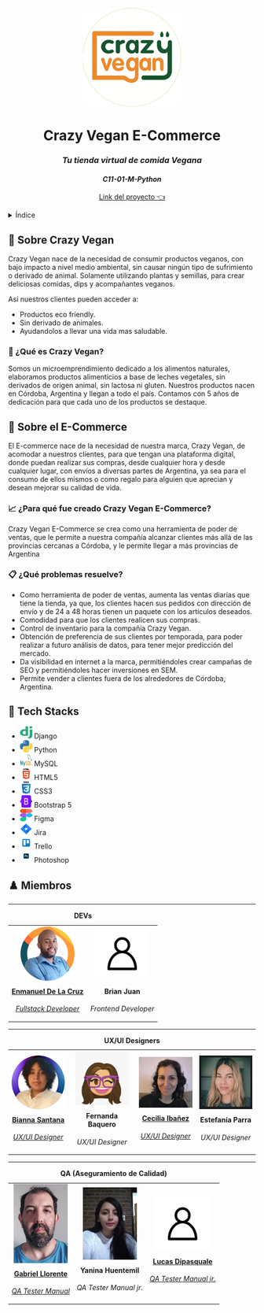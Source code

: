 
<!-- Encabezado y Logo-->
<div align="center">
  <a href="https://ecruzmetivier.pythonanywhere.com">
    <img src="https://raw.githubusercontent.com/No-Country/c11-01-m-python/main/GitImg/Company/Logo-Redondo.png" alt="Crazy Vegans Logo" width="200" height="200">
  </a> 
  <h1>Crazy Vegan E-Commerce</h1>
  <h3><em>Tu tienda virtual de comida Vegana</em></h3>
  <h4><em>C11-01-M-Python</em></h4>
  <p align="center">
    <a href="https://ecruzmetivier.pythonanywhere.com">
        Link del proyecto 👈
    </a>
</p>
</div>

<!-- Índice -->

<details>
  <summary>Índice</summary>
  <ul>
    <li>
      <a href="#-sobre-crazy-vegan">Sobre Crazy Vegan</a>
      <ul>
        <li><a href="#-qué-es-crazy-vegan">¿Qué es Crazy Vegan?</a></li>
      </ul>
    </li>
    <li>
      <a href="#-sobre-el-e-commerce">Sobre el E-Commerce</a>
      <ul>
        <li><a href="#-para-que-fue-creado-crazy-vegan-e-commerce">¿Para que fue creado Crazy Vegan E-Commerce?</a></li>
        <li><a href="#-cuales-problemas-resuelve">¿Cuáles problemas resuelve?</a></li>
      </ul>
    </li>
    <li><a href="#-tech-stacks">Tech Stacks</a></li>
    <li><a href="#-miembros">Miembros</a></li>
  </ul>
</details>

<!-- Sobre el Sobre Crazy Vegan -->

## 🌱 Sobre Crazy Vegan
Crazy Vegan nace de la necesidad de consumir productos veganos, con bajo impacto a nivel medio ambiental, sin causar ningún tipo de sufrimiento o derivado de animal. Solamente utilizando plantas y semillas, para crear deliciosas comidas, dips y acompañantes veganos.

Así nuestros clientes pueden acceder a:

* Productos eco friendly.
* Sin derivado de animales.
* Ayudandolos a llevar una vida mas saludable.

### 🏡 ¿Qué es Crazy Vegan?

 Somos un microemprendimiento dedicado a los alimentos naturales, elaboramos productos alimenticios a base de leches vegetales, sin derivados de origen animal, sin lactosa ni gluten. Nuestros productos nacen en Córdoba, Argentina y llegan a todo el país. Contamos con 5 años de dedicación para que cada uno de los productos se destaque.

## 🛒 Sobre el E-Commerce

 El E-commerce nace de la necesidad de nuestra marca, Crazy Vegan, de acomodar a nuestros clientes, para que tengan una plataforma digital, donde puedan realizar sus compras, desde cualquier hora y desde cualquier lugar, con envíos a diversas partes de Argentina, ya sea para el consumo de ellos mismos o como regalo para alguien que aprecian y desean mejorar su calidad de vida.

### 📈 ¿Para qué fue creado Crazy Vegan E-Commerce?

 Crazy Vegan E-Commerce se crea como una herramienta de poder de ventas, que le permite a nuestra compañía alcanzar clientes más allá de las provincias cercanas a Córdoba, y le permite llegar a más provincias de Argentina

### 📋 ¿Qué problemas resuelve?

* Como herramienta de poder de ventas, aumenta las ventas diarias que tiene la tienda, ya que, los clientes hacen sus pedidos con dirección de envío y de 24 a 48 horas tienen un paquete con los artículos deseados.
* Comodidad para que los clientes realicen sus compras.
* Control de inventario para la compañía Crazy Vegan.
* Obtención de preferencia de sus clientes por temporada, para poder realizar a futuro análisis de datos, para tener mejor predicción del mercado.
* Da visibilidad en internet a la marca, permitiéndoles crear campañas de SEO y permitiéndoles hacer inversiones en SEM.
* Permite vender a clientes fuera de los alrededores de Córdoba, Argentina.

<!-- Tecnologias -->

## 🔧 Tech Stacks

* <img src="https://raw.githubusercontent.com/No-Country/c11-01-m-python/main/GitImg/Logos/django-logo.png" alt="Django logo" width="25" height="25"> Django
* <img src="https://raw.githubusercontent.com/No-Country/c11-01-m-python/main/GitImg/Logos/python-logo.png" alt="Python logo" width="25" height="25"> Python
* <img src="https://raw.githubusercontent.com/No-Country/c11-01-m-python/main/GitImg/Logos/mysql-logo.png" alt="mysql Logo" width="25" height="25"> MySQL
* <img src="https://raw.githubusercontent.com/No-Country/c11-01-m-python/main/GitImg/Logos/html-logo.png" alt="html Logo" width="25" height="25"> HTML5
* <img src="https://raw.githubusercontent.com/No-Country/c11-01-m-python/main/GitImg/Logos/css3-logo.png" alt="css Logo" width="25" height="25"> CSS3
* <img src="https://raw.githubusercontent.com/No-Country/c11-01-m-python/main/GitImg/Logos/bootstrap-logo.png" alt="bootstrap Logo" width="25" height="25"> Bootstrap 5
* <img src="https://raw.githubusercontent.com/No-Country/c11-01-m-python/main/GitImg/Logos/figma-logo.png" alt="Crazy Vegans Logo" width="25" height="25"> Figma
* <img src="https://raw.githubusercontent.com/No-Country/c11-01-m-python/main/GitImg/Logos/jira-logo.png" alt="Crazy Vegans Logo" width="25" height="25"> Jira
* <img src="https://raw.githubusercontent.com/No-Country/c11-01-m-python/main/GitImg/Logos/trello-logo.png" alt="Crazy Vegans Logo" width="25" height="25"> Trello
* <img src="https://raw.githubusercontent.com/No-Country/c11-01-m-python/main/GitImg/Logos/photoshop-logo.png" alt="Crazy Vegans Logo" width="25" height="25"> Photoshop

<!-- Miembros del equipo -->

## ♟️ Miembros

<!-- Developers -->
<table>
 <caption><strong>DEVs</strong></caption>
 <hr>
  <tr>
    <td>
      <div align="center" width="120">
      <a href="https://www.linkedin.com/in/enmanuel-de-la-cruz-met/" target="_blank" rel="author">
        <img width="110" src="https://raw.githubusercontent.com/No-Country/c11-01-m-python/main/GitImg/Members/Enmanuel.png"/>
        <h4 style="margin-top: 10px;">Enmanuel De La Cruz</h4>
        <p><em>Fullstack Developer</em></p>
      </a>
      </div>
    </td>
    <td>
      <div align="center" width="120">      
        <img width="110" src="https://raw.githubusercontent.com/No-Country/c11-01-m-python/main/GitImg/Members/user.png"/>
        <h4 style="margin-top: 10px;">Brian Juan</h4>
        <p><em>Frontend Developer</em></p>
      </div>
    </td>
  </tr>
</table>

<!-- UX/UI -->
<table>
 <caption><strong>UX/UI Designers</strong></caption>
 <hr>
  <tr>
    <td>
      <div align="center" width="120">
      <a href="https://www.linkedin.com/in/bianna-encarnacion/" target="_blank" rel="author">
        <img width="110" src="https://raw.githubusercontent.com/No-Country/c11-01-m-python/main/GitImg/Members/Bianna.png"/>
        <h4 style="margin-top: 10px;">Bianna Santana</h4>
        <p><em>UX/UI Designer</em></p>
        </a>
      </div>
    </td>
    <td>
      <div align="center" width="120">
        <img width="110" src="https://raw.githubusercontent.com/No-Country/c11-01-m-python/main/GitImg/Members/Fernanda.png"/>
        <h4 style="margin-top: 10px;">Fernanda Baquero</h4>
        <p><em>UX/UI Designer</em></p>
      </div>
    </td>
    <td>
      <div align="center" width="120">
      <a href="https://www.linkedin.com/in/ceciliaibanez/" target="_blank" rel="author">
        <img width="110" src="https://raw.githubusercontent.com/No-Country/c11-01-m-python/main/GitImg/Members/Cecilia.png"/>
        <h4 style="margin-top: 10px;">Cecilia Ibañez</h4>
        <p><em>UX/UI Designer</em></p>
        </a>
      </div>
    </td>
    <td>
      <div align="center" width="120">
        <img width="110" src="https://raw.githubusercontent.com/No-Country/c11-01-m-python/main/GitImg/Members/Estef.png"/> 
        <h4 style="margin-top: 10px;">Estefanía Parra</h4>
        <p><em>UX/UI Designer</em></p>
      </div>
    </td>
  </tr>
</table>

<!-- QA -->
<table>
 <caption><strong>QA (Aseguramiento de Calidad)</strong></caption>
 <hr>
  <tr>
    <td>
      <div align="center" width="120">
      <a href="https://www.linkedin.com/in/gabriel-llorente/" target="_blank" rel="author">
        <img width="110" src="https://raw.githubusercontent.com/No-Country/c11-01-m-python/main/GitImg/Members/Gabllorente.png"/>
        <h4 style="margin-top: 10px;">Gabriel Llorente</h4>
        <p><em>QA Tester Manual</em></p>
        </a>
      </div>
    </td>
    <td>
      <div align="center" width="120">
        <img width="110" src="https://raw.githubusercontent.com/No-Country/c11-01-m-python/main/GitImg/Members/Yanina.png"/>
        <h4 style="margin-top: 10px;">Yanina Huentemil</h4>
        <p><em>QA Tester Manual jr.</em></p>
      </div>
    </td>
    <td>
      <div align="center" width="120">
      <a href="https://www.linkedin.com/in/lucasdipasquale" target="_blank" rel="author">
        <img width="110" src="https://raw.githubusercontent.com/No-Country/c11-01-m-python/main/GitImg/Members/user.png"/>
        <h4 style="margin-top: 10px;">Lucas Dipasquale</h4>
        <p><em>QA Tester Manual jr.</em></p>
        </a>
      </div>
    </td>
  </tr>
</table>